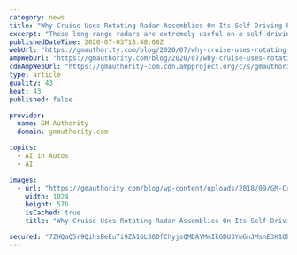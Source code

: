 ```yaml
---
category: news
title: "Why Cruise Uses Rotating Radar Assemblies On Its Self-Driving Prototypes"
excerpt: "These long-range radars are extremely useful on a self-driving car for fairly obvious reasons, but are hindered by their narrow field of view. To remedy this problem, the Cruise team mounted them ..."
publishedDateTime: 2020-07-03T18:48:00Z
webUrl: "https://gmauthority.com/blog/2020/07/why-cruise-uses-rotating-radar-assemblies-on-its-self-driving-prototypes/"
ampWebUrl: "https://gmauthority.com/blog/2020/07/why-cruise-uses-rotating-radar-assemblies-on-its-self-driving-prototypes/amp/"
cdnAmpWebUrl: "https://gmauthority-com.cdn.ampproject.org/c/s/gmauthority.com/blog/2020/07/why-cruise-uses-rotating-radar-assemblies-on-its-self-driving-prototypes/amp/"
type: article
quality: 43
heat: 43
published: false

provider:
  name: GM Authority
  domain: gmauthority.com

topics:
  - AI in Autos
  - AI

images:
  - url: "https://gmauthority.com/blog/wp-content/uploads/2018/09/GM-Cruise-AV-self-driving-car-1024x576.jpg"
    width: 1024
    height: 576
    isCached: true
    title: "Why Cruise Uses Rotating Radar Assemblies On Its Self-Driving Prototypes"

secured: "7ZHQaQ5r9QihsBeEuTi9ZA1GL30DfChyjsQMDAYMmIk6DU3Ym6nJMsnE3K1OhjsMJznqOelLz6kMsnSguD94x4PdLgOljCvKYsDbVOcBKBp+1N9aO2L6IS4BT32q4Bi5Q+NmmbhU5T3AuL1otEcVOCcnLYuBtPmooUOVZ8xLp34Ai90P+NAYodjByDux9xv6ItP3LgJLBpQxHQev+tv/Ogb4rlpgw9geHhYY7apRIHqv2SqlfhrwfaVNB6aqnawaVxxOX+bLXglTEEAbVMssad0sezSJVBSSFPhb0S+UOe6jqooAdlVzenGKzQ1x9LqsaYI4+TvWtu+3Toa2TRTskA==;CB2woGUG/j0sCL5unInl3g=="
---
```


